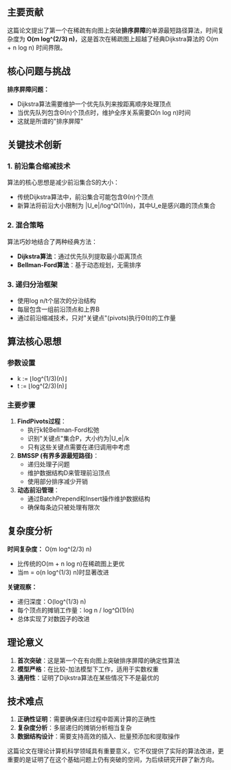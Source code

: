## 主要贡献

这篇论文提出了第一个在稀疏有向图上突破**排序屏障**的单源最短路径算法，时间复杂度为 **O(m log^(2/3) n)**，这是首次在稀疏图上超越了经典Dijkstra算法的 O(m + n log n) 时间界限。

## 核心问题与挑战

**排序屏障问题：**

- Dijkstra算法需要维护一个优先队列来按距离顺序处理顶点
- 当优先队列包含Θ(n)个顶点时，维护全序关系需要Ω(n log n)时间
- 这就是所谓的"排序屏障"

## 关键技术创新

### 1. 前沿集合缩减技术

算法的核心思想是减少前沿集合S的大小：

- 传统Dijkstra算法中，前沿集合可能包含Θ(n)个顶点
- 新算法将前沿大小限制为 |U_e|/log^Ω(1)(n)，其中U_e是感兴趣的顶点集合

### 2. 混合策略

算法巧妙地结合了两种经典方法：

- **Dijkstra算法**：通过优先队列提取最小距离顶点
- **Bellman-Ford算法**：基于动态规划，无需排序

### 3. 递归分治框架

- 使用log n/t个层次的分治结构
- 每层包含一组前沿顶点和上界B
- 通过前沿缩减技术，只对"关键点"(pivots)执行Θ(t)的工作量

## 算法核心思想

### 参数设置

- k := ⌊log^(1/3)(n)⌋
- t := ⌊log^(2/3)(n)⌋

### 主要步骤

1. **FindPivots过程**：
   - 执行k轮Bellman-Ford松弛
   - 识别"关键点"集合P，大小约为|U_e|/k
   - 只有这些关键点需要在递归调用中考虑
2. **BMSSP (有界多源最短路径)**：
   - 递归处理子问题
   - 维护数据结构D来管理前沿顶点
   - 使用部分排序减少开销
3. **动态前沿管理**：
   - 通过BatchPrepend和Insert操作维护数据结构
   - 确保每条边只被处理有限次

## 复杂度分析

**时间复杂度：** O(m log^(2/3) n)

- 比传统的O(m + n log n)在稀疏图上更优
- 当m = o(n log^(1/3) n)时显著改进

**关键观察：**

- 递归深度：O(log^(1/3) n)
- 每个顶点的摊销工作量：log n / log^Ω(1)(n)
- 总体实现了对数因子的改进

## 理论意义

1. **首次突破**：这是第一个在有向图上突破排序屏障的确定性算法
2. **模型严格**：在比较-加法模型下工作，适用于实数权重
3. **通用性**：证明了Dijkstra算法在某些情况下不是最优的

## 技术难点

1. **正确性证明**：需要确保递归过程中距离计算的正确性
2. **复杂度分析**：多层递归的摊销分析相当复杂
3. **数据结构设计**：需要支持高效的插入、批量预添加和提取操作

这篇论文在理论计算机科学领域具有重要意义，它不仅提供了实际的算法改进，更重要的是证明了在这个基础问题上仍有突破的空间，为后续研究开辟了新方向。
